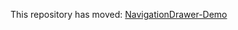 This repository has moved: [NavigationDrawer-Demo](https://github.com/manumaticx/NavigationDrawer-Demo)